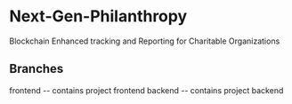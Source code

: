 # Next-Gen-Philanthropy
Blockchain Enhanced tracking and Reporting for Charitable Organizations

## Branches
frontend -- contains project  frontend 
backend -- contains project backend

